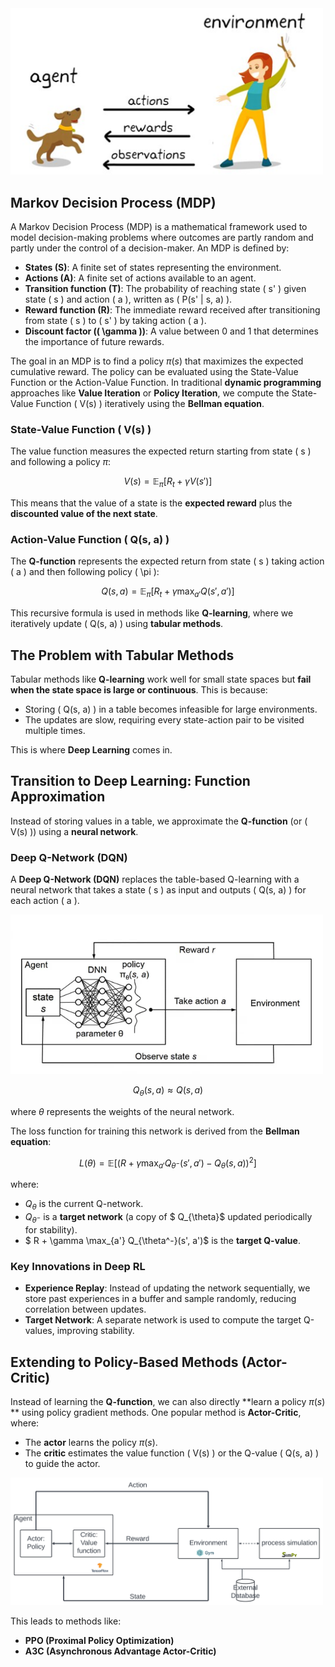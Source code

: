 <img src="./Picture 1.png" alt="Learing with interaction and rewards" width="500"/>

## Markov Decision Process (MDP)

A Markov Decision Process (MDP) is a mathematical framework used to model decision-making problems where outcomes are partly random and partly under the control of a decision-maker. An MDP is defined by:
- **States (S)**: A finite set of states representing the environment.
- **Actions (A)**: A finite set of actions available to an agent.
- **Transition function (T)**: The probability of reaching state \( s' \) given state \( s \) and action \( a \), written as \( P(s' | s, a) \).
- **Reward function (R)**: The immediate reward received after transitioning from state \( s \) to \( s' \) by taking action \( a \).
- **Discount factor (\( \gamma \))**: A value between 0 and 1 that determines the importance of future rewards.

The goal in an MDP is to find a policy $\pi(s)$ that maximizes the expected cumulative reward. The policy can be evaluated using the State-Value Function or the Action-Value Function.  In traditional **dynamic programming** approaches like **Value Iteration** or **Policy Iteration**, we compute the State-Value Function \( V(s) \) iteratively using the **Bellman equation**.

### State-Value Function \( V(s) \)
The value function measures the expected return starting from state \( s \) and following a policy $\pi$:

$$
V(s) = \mathbb{E}_\pi \left[ R_t + \gamma V(s') \right]
$$

This means that the value of a state is the **expected reward** plus the **discounted value of the next state**.

### Action-Value Function \( Q(s, a) \)
The **Q-function** represents the expected return from state \( s \) taking action \( a \) and then following policy \( \pi \):

$$
Q(s, a) = \mathbb{E}_\pi \left[ R_t + \gamma \max_{a'} Q(s', a') \right]
$$

This recursive formula is used in methods like **Q-learning**, where we iteratively update \( Q(s, a) \) using **tabular methods**.

## The Problem with Tabular Methods
Tabular methods like **Q-learning** work well for small state spaces but **fail when the state space is large or continuous**. This is because:
- Storing \( Q(s, a) \) in a table becomes infeasible for large environments.
- The updates are slow, requiring every state-action pair to be visited multiple times.

This is where **Deep Learning** comes in.

## Transition to Deep Learning: Function Approximation
Instead of storing values in a table, we approximate the **Q-function** (or \( V(s) \)) using a **neural network**.

### Deep Q-Network (DQN)
A **Deep Q-Network (DQN)** replaces the table-based Q-learning with a neural network that takes a state \( s \) as input and outputs \( Q(s, a) \) for each action \( a \).

<img src="./dqn.png" alt="Actor critic" width="500"/>

$$
Q_{\theta}(s, a) \approx Q(s, a)
$$

where $\theta$ represents the weights of the neural network.

The loss function for training this network is derived from the **Bellman equation**:

$$
L(\theta) = \mathbb{E} \left[ \left( R + \gamma \max_{a'} Q_{\theta^-}(s', a') - Q_{\theta}(s, a) \right)^2 \right]
$$

where:
- $Q_{\theta}$ is the current Q-network.
- $Q_{\theta^-}$ is a **target network** (a copy of $ Q_{\theta}$ updated periodically for stability).
- $ R + \gamma \max_{a'} Q_{\theta^-}(s', a')$ is the **target Q-value**.

### Key Innovations in Deep RL
- **Experience Replay**: Instead of updating the network sequentially, we store past experiences in a buffer and sample randomly, reducing correlation between updates.
- **Target Network**: A separate network is used to compute the target Q-values, improving stability.

## Extending to Policy-Based Methods (Actor-Critic)
Instead of learning the **Q-function**, we can also directly **learn a policy $\pi(s)$ ** using policy gradient methods. One popular method is **Actor-Critic**, where:
- The **actor** learns the policy $\pi(s)$.
- The **critic** estimates the value function \( V(s) \) or the Q-value \( Q(s, a) \) to guide the actor.

<img src="./RL_experimental_setup.jpeg" alt="Actor critic" width="500"/>

This leads to methods like:
- **PPO (Proximal Policy Optimization)**
- **A3C (Asynchronous Advantage Actor-Critic)**
